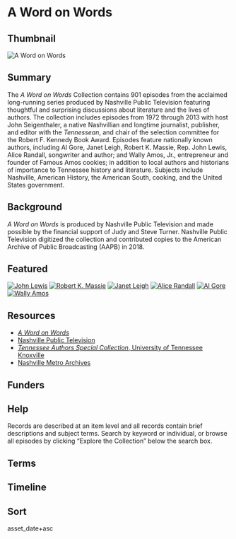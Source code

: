 # A Word on Words

## Thumbnail

![A Word on Words](https://s3.amazonaws.com/americanarchive.org/special-collections/John+Seigenthaler.cmky.jpg "A Word on Words")

## Summary

The <em>A Word on Words</em> Collection contains 901 episodes from the acclaimed long-running series produced by Nashville Public Television featuring thoughtful and surprising discussions about literature and the lives of authors. The collection includes episodes from 1972 through 2013 with host John Seigenthaler, a native Nashvillian and longtime journalist, publisher, and editor with the <em>Tennessean</em>, and chair of the selection committee for the Robert F. Kennedy Book Award. Episodes feature nationally known authors, including Al Gore, Janet Leigh, Robert K. Massie, Rep. John Lewis, Alice Randall, songwriter and author; and Wally Amos, Jr., entrepreneur and founder of Famous Amos cookies; in addition to local authors and historians of importance to Tennessee history and literature. Subjects include Nashville, American History, the American South, cooking, and the United States government.

## Background

<em>A Word on Words</em> is produced by Nashville Public Television and made possible by the financial support of Judy and Steve Turner. Nashville Public Television digitized the collection and contributed copies to the American Archive of Public Broadcasting (AAPB) in 2018.

## Featured

[![John Lewis](https://s3.amazonaws.com/americanarchive.org/special-collections/cpb-aacip_524-7p8tb0zq5k.jpg)](/catalog/cpb-aacip_524-7p8tb0zq5k)
[![Robert K. Massie](https://s3.amazonaws.com/americanarchive.org/special-collections/cpb-aacip_524-s17sn02722.jpg)](/catalog/cpb-aacip_524-s17sn02722)
[![Janet Leigh](https://s3.amazonaws.com/americanarchive.org/special-collections/cpb-aacip_524-901zc7sp7v.jpg)](/catalog/cpb-aacip_524-901zc7sp7v)
[![Alice Randall](https://s3.amazonaws.com/americanarchive.org/special-collections/cpb-aacip_524-4x54f1ng2k.jpg)](/catalog/cpb-aacip_524-4x54f1ng2k)
[![Al Gore](https://s3.amazonaws.com/americanarchive.org/special-collections/cpb-aacip_524-p26pz52p77.jpg)](/catalog/cpb-aacip_524-p26pz52p77)
[![Wally Amos](https://s3.amazonaws.com/americanarchive.org/special-collections/cpb-aacip_524-3x83j39z1s.jpg)](/catalog/cpb-aacip_524-3x83j39z1s)

## Resources

- [<em>A Word on Words</em>](http://awordonwords.org/)
- [Nashville Public Television](https://www.wnpt.org/)
- [<em>Tennessee Authors Special Collection</em>, University of Tennessee Knoxville](https://libguides.utk.edu/tnauthors/home)
- [Nashville Metro Archives](https://library.nashville.org/metro-archives)

## Funders

## Help

Records are described at an item level and all records contain brief descriptions and subject terms. Search by keyword or individual, or browse all episodes by clicking “Explore the Collection” below the search box.

## Terms

## Timeline

## Sort

asset_date+asc
